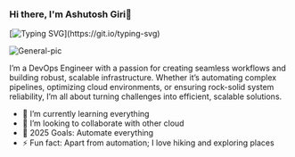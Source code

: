 ### Hi there, I'm Ashutosh Giri👋

[![Typing SVG](https://readme-typing-svg.herokuapp.com/?lines=Welcome+to+my+GitHub+account+.+.+.)](https://git.io/typing-svg)


![General-pic](https://user-images.githubusercontent.com/33763323/184344269-b97bd4ce-ca18-42da-9921-8adbfd5bb3a4.jpg)

I’m a DevOps Engineer with a passion for creating seamless workflows and building robust, scalable infrastructure. Whether it’s automating complex pipelines, optimizing cloud environments, or ensuring rock-solid system reliability, I’m all about turning challenges into efficient, scalable solutions.





- 🌱 I’m currently learning everything
- 💞️ I’m looking to collaborate with other cloud 
- 🥅 2025 Goals: Automate everything
- ⚡ Fun fact: Apart from automation; I love hiking and exploring places

